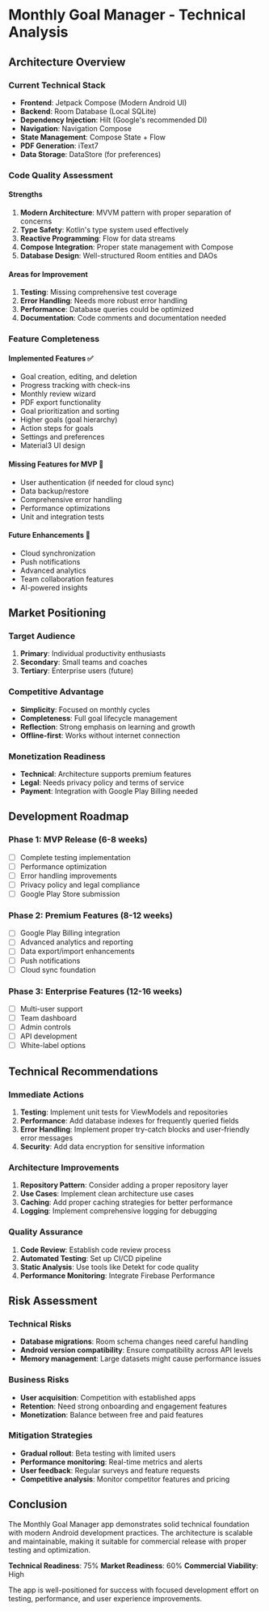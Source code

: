 # Monthly Goal Manager - Technical Analysis

## Architecture Overview

### Current Technical Stack
- **Frontend**: Jetpack Compose (Modern Android UI)
- **Backend**: Room Database (Local SQLite)
- **Dependency Injection**: Hilt (Google's recommended DI)
- **Navigation**: Navigation Compose
- **State Management**: Compose State + Flow
- **PDF Generation**: iText7
- **Data Storage**: DataStore (for preferences)

### Code Quality Assessment

#### Strengths
1. **Modern Architecture**: MVVM pattern with proper separation of concerns
2. **Type Safety**: Kotlin's type system used effectively
3. **Reactive Programming**: Flow for data streams
4. **Compose Integration**: Proper state management with Compose
5. **Database Design**: Well-structured Room entities and DAOs

#### Areas for Improvement
1. **Testing**: Missing comprehensive test coverage
2. **Error Handling**: Needs more robust error handling
3. **Performance**: Database queries could be optimized
4. **Documentation**: Code comments and documentation needed

### Feature Completeness

#### Implemented Features ✅
- Goal creation, editing, and deletion
- Progress tracking with check-ins
- Monthly review wizard
- PDF export functionality
- Goal prioritization and sorting
- Higher goals (goal hierarchy)
- Action steps for goals
- Settings and preferences
- Material3 UI design

#### Missing Features for MVP 🚧
- User authentication (if needed for cloud sync)
- Data backup/restore
- Comprehensive error handling
- Performance optimizations
- Unit and integration tests

#### Future Enhancements 🔮
- Cloud synchronization
- Push notifications
- Advanced analytics
- Team collaboration features
- AI-powered insights

## Market Positioning

### Target Audience
1. **Primary**: Individual productivity enthusiasts
2. **Secondary**: Small teams and coaches
3. **Tertiary**: Enterprise users (future)

### Competitive Advantage
- **Simplicity**: Focused on monthly cycles
- **Completeness**: Full goal lifecycle management
- **Reflection**: Strong emphasis on learning and growth
- **Offline-first**: Works without internet connection

### Monetization Readiness
- **Technical**: Architecture supports premium features
- **Legal**: Needs privacy policy and terms of service
- **Payment**: Integration with Google Play Billing needed

## Development Roadmap

### Phase 1: MVP Release (6-8 weeks)
- [ ] Complete testing implementation
- [ ] Performance optimization
- [ ] Error handling improvements
- [ ] Privacy policy and legal compliance
- [ ] Google Play Store submission

### Phase 2: Premium Features (8-12 weeks)
- [ ] Google Play Billing integration
- [ ] Advanced analytics and reporting
- [ ] Data export/import enhancements
- [ ] Push notifications
- [ ] Cloud sync foundation

### Phase 3: Enterprise Features (12-16 weeks)
- [ ] Multi-user support
- [ ] Team dashboard
- [ ] Admin controls
- [ ] API development
- [ ] White-label options

## Technical Recommendations

### Immediate Actions
1. **Testing**: Implement unit tests for ViewModels and repositories
2. **Performance**: Add database indexes for frequently queried fields
3. **Error Handling**: Implement proper try-catch blocks and user-friendly error messages
4. **Security**: Add data encryption for sensitive information

### Architecture Improvements
1. **Repository Pattern**: Consider adding a proper repository layer
2. **Use Cases**: Implement clean architecture use cases
3. **Caching**: Add proper caching strategies for better performance
4. **Logging**: Implement comprehensive logging for debugging

### Quality Assurance
1. **Code Review**: Establish code review process
2. **Automated Testing**: Set up CI/CD pipeline
3. **Static Analysis**: Use tools like Detekt for code quality
4. **Performance Monitoring**: Integrate Firebase Performance

## Risk Assessment

### Technical Risks
- **Database migrations**: Room schema changes need careful handling
- **Android version compatibility**: Ensure compatibility across API levels
- **Memory management**: Large datasets might cause performance issues

### Business Risks
- **User acquisition**: Competition with established apps
- **Retention**: Need strong onboarding and engagement features
- **Monetization**: Balance between free and paid features

### Mitigation Strategies
- **Gradual rollout**: Beta testing with limited users
- **Performance monitoring**: Real-time metrics and alerts
- **User feedback**: Regular surveys and feature requests
- **Competitive analysis**: Monitor competitor features and pricing

## Conclusion

The Monthly Goal Manager app demonstrates solid technical foundation with modern Android development practices. The architecture is scalable and maintainable, making it suitable for commercial release with proper testing and optimization.

**Technical Readiness**: 75%
**Market Readiness**: 60%
**Commercial Viability**: High

The app is well-positioned for success with focused development effort on testing, performance, and user experience improvements.
